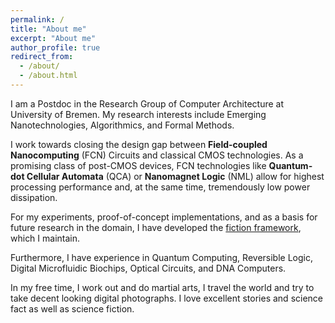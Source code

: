 ```yaml
---
permalink: /
title: "About me"
excerpt: "About me"
author_profile: true
redirect_from: 
  - /about/
  - /about.html
---
```


I am a Postdoc in the Research Group of Computer Architecture at University of Bremen. My research interests include Emerging Nanotechnologies, Algorithmics, and Formal Methods. 

I work towards closing the design gap between **Field-coupled Nanocomputing** (FCN) Circuits and classical CMOS technologies. As a promising class of post-CMOS devices, FCN technologies like **Quantum-dot Cellular Automata** (QCA) or **Nanomagnet Logic** (NML) allow for highest processing performance and, at the same time, tremendously low power dissipation.

For my experiments, proof-of-concept implementations, and as a basis for future research in the domain, I have developed the [fiction framework](https://github.com/marcelwa/fiction), which I maintain.

Furthermore, I have experience in Quantum Computing, Reversible Logic, Digital Microfluidic Biochips, Optical Circuits, and DNA Computers.

In my free time, I work out and do martial arts, I travel the world and try to take decent looking digital photographs. I love excellent stories and science fact as well as science fiction.
